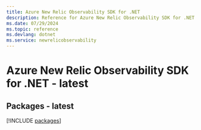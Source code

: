 ```yaml
---
title: Azure New Relic Observability SDK for .NET
description: Reference for Azure New Relic Observability SDK for .NET
ms.date: 07/29/2024
ms.topic: reference
ms.devlang: dotnet
ms.service: newrelicobservability
---
```

# Azure New Relic Observability SDK for .NET - latest
## Packages - latest
[!INCLUDE [packages](new-relic-observability-index.md)]